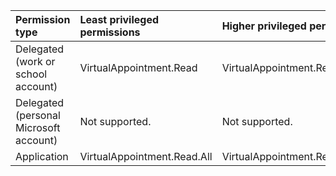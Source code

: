 |Permission type|Least privileged permissions|Higher privileged permissions|
|:---|:---|:---|
|Delegated (work or school account)|VirtualAppointment.Read|VirtualAppointment.ReadWrite|
|Delegated (personal Microsoft account)|Not supported.|Not supported.|
|Application|VirtualAppointment.Read.All|VirtualAppointment.ReadWrite.All|